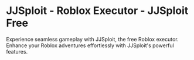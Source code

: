 # JJSploit - Roblox Executor - JJSploit Free
Experience seamless gameplay with JJSploit, the free Roblox executor. Enhance your Roblox adventures effortlessly with JJSploit's powerful features.
